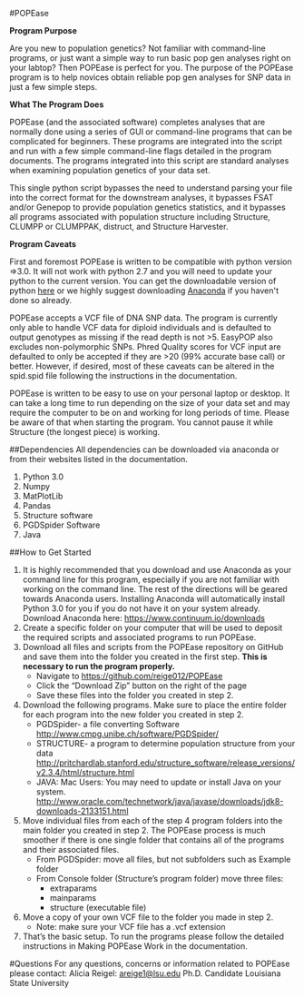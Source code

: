 #POPEase

**Program Purpose**

Are you new to population genetics? Not familiar with command-line programs, or
just want a simple way to run basic pop gen analyses right on your labtop?
Then POPEase is perfect for you. The purpose of the POPEase program is to help
novices obtain reliable pop gen analyses for SNP data in just a few simple steps.

**What The Program Does**

POPEase (and the associated software) completes analyses that are
normally done using a series of GUI or command-line programs that can be complicated
for beginners.  These programs are integrated into the script and run with a few
simple command-line flags detailed in the program documents. The programs integrated
into this script are standard analyses when examining population genetics of your
data set.

This single python script bypasses the need to understand parsing your file into
the correct format for the downstream analyses, it bypasses FSAT and/or Genepop to
provide population genetics statistics, and it bypasses all programs associated with
population structure including Structure, CLUMPP or CLUMPPAK, distruct, and Structure
Harvester.

**Program Caveats**

First and foremost POPEase is written to be compatible with python version
=>3.0. It will not work with python 2.7 and you will need to update your python to the
current version. You can get the downloadable version of python [here](https://www.python.org/downloads/release/python-351/)
or we highly suggest downloading [Anaconda](https://www.continuum.io/downloads) if you haven't done so already.

POPEase accepts a VCF file of DNA SNP data. The program is currently only
able to handle VCF data for diploid individuals and is defaulted to output
genotypes as missing if the read depth is not >5. EasyPOP also excludes
non-polymorphic SNPs. Phred Quality scores for VCF input are defaulted to only
be accepted if they are >20 (99% accurate base call) or better. However, if desired,
most of these caveats can be altered in the spid.spid file following the
instructions in the documentation.

POPEase is written to be easy to use on your personal laptop or
desktop. It can take a long time to run depending on the size of your data set
and may require the computer to be on and working for long periods of time.
Please be aware of that when starting the program. You cannot pause it while
Structure (the longest piece) is working.

##Dependencies
All dependencies can be downloaded via anaconda or from their websites listed
in the documentation.
1. Python 3.0
2. Numpy
3. MatPlotLib
4. Pandas
5. Structure software
6. PGDSpider Software
7. Java

##How to Get Started
1. It is highly recommended that you download and use Anaconda as your command line for this program, especially if you are not familiar with working on the command line.  The rest of the directions will be geared towards Anaconda users. Installing Anaconda will automatically install Python 3.0 for you if you do not have it on your system already. Download Anaconda here: https://www.continuum.io/downloads
2. Create a specific folder on your computer that will be used to deposit the required scripts and associated programs to run POPEase.
3. Download all files and scripts from the POPEase repository on GitHub and save them into the folder you created in the first step. **This is necessary to run the program properly.**
    * Navigate to https://github.com/reige012/POPEase
    * Click the “Download Zip” button on the right of the page
    * Save these files into the folder you created in step 2.
4. Download the following programs. Make sure to place the entire folder for each program into the new folder you created in step 2.
    * PGDSpider- a file converting Software  http://www.cmpg.unibe.ch/software/PGDSpider/
    * STRUCTURE- a program to determine population structure from your data        http://pritchardlab.stanford.edu/structure_software/release_versions/v2.3.4/html/structure.html
    * JAVA: Mac Users: You may need to update or install Java on your system. http://www.oracle.com/technetwork/java/javase/downloads/jdk8-downloads-2133151.html
5. Move individual files from each of the step 4 program folders into the main folder you created in step 2. The POPEase process is much smoother if there is one single folder that contains all of the programs and their associated files.
    * From PGDSpider: move all files, but not subfolders such as Example folder
    * From Console folder (Structure’s program folder) move three files:
        * extraparams
        * mainparams
        * structure (executable file)
6. Move a copy of your own VCF file to the folder you made in step 2.
    * Note: make sure your VCF file has a .vcf extension
7. That’s the basic setup. To run the programs please follow the detailed instructions in Making POPEase Work  in the documentation.

#Questions
For any questions, concerns or information related to POPEase please contact:
Alicia Reigel: areige1@lsu.edu
Ph.D. Candidate
Louisiana State University
